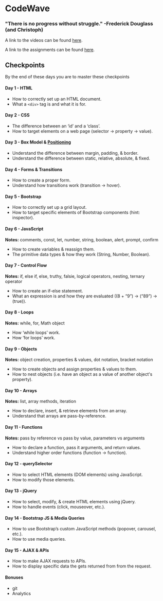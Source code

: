 # CodeWave

### "There is no progress without struggle." -Frederick Douglass (and Christoph)

A link to the videos can be found [here](https://drive.google.com/folderview?id=0B2uG81JQ0lFLWGZ4NUVjakRUSU0&usp=sharing).

A link to the assignments can be found [here](https://github.com/BeachCodersAcademy/CodeWave/tree/master/assignments).

## Checkpoints
By the end of these days you are to master these checkpoints

#### Day 1 - HTML
* How to correctly set up an HTML document.	
* What a `<div>` tag is and what it is for.

#### Day 2 - CSS
* The difference between an ‘id’ and a ‘class’.
* How to target elements on a web page (selector -> property -> value).

#### Day 3 - Box Model & [Positioning](https://github.com/BeachCodersAcademy/CodeWave/blob/master/notes/positioning.md)
* Understand the difference between margin, padding, & border.
* Understand the difference between static, relative, absolute, & fixed.

#### Day 4 - Forms & Transitions
* How to create a proper form.
* Understand how transitions work (transition -> hover).

#### Day 5 - Bootstrap
* How to correctly set up a grid layout.
* How to target specific elements of Bootstrap components (hint: inspector).

#### Day 6 - JavaScript
**Notes:** comments, const, let, number, string, boolean, alert, prompt, confirm
* How to create variables & reassign them.
* The primitive data types & how they work (String, Number, Boolean).

#### Day 7 - Control Flow
**Notes:** if, else if, else, truthy, falsie, logical operators, nesting, ternary operator
* How to create an if-else statement.
* What an expression is and how they are evaluated ((8 + “9”) -> (“89”) -> (true)).

#### Day 8 - Loops
**Notes:** while, for, Math object
* How ‘while loops’ work.
* How ‘for loops’ work.

#### Day 9 - Objects
**Notes:** object creation, properties & values, dot notation, bracket notation
* How to create objects and assign properties & values to them.
* How to nest objects (i.e. have an object as a value of another object's property).

#### Day 10 - Arrays
**Notes:** list, array methods, iteration
* How to declare, insert, & retrieve elements from an array.
* Understand that arrays are pass-by-reference.

#### Day 11 - Functions
**Notes:** pass by reference vs pass by value, parameters vs arguments
* How to declare a function, pass it arguments, and return values.
* Understand higher order functions (function -> function).

#### Day 12 - querySelector
* How to select HTML elements (DOM elements) using JavaScript.
* How to modify those elements.

#### Day 13 - jQuery
* How to select, modify, & create HTML elements using jQuery.
* How to handle events (click, mouseover, etc.).

#### Day 14 - Bootstrap JS & Media Queries
* How to use Bootstrap’s custom JavaScript methods (popover, carousel, etc.).
* How to use media queries.

#### Day 15 - AJAX & APIs
* How to make AJAX requests to APIs.
* How to display specific data the gets returned from from the request.

#### Bonuses
* git
* Analytics
